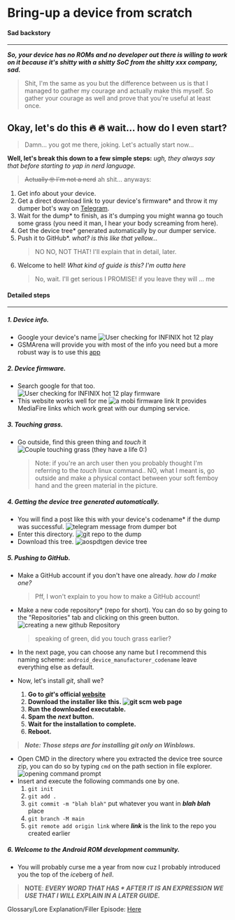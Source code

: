 # Bring-up a device from scratch

#### Sad backstory

---

***So, your device has no ROMs and no developer out there is willing to work on it because it's shitty with a shitty SoC from the shitty xxx company, sad.***

> Shit, I'm the same as you but the difference between us is that I managed to gather my courage and actually make this myself. So gather your courage as well and prove that you're useful at least once.

## Okay, let's do this 🔥 🔥 wait... how do I even start?

> Damn... you got me there, joking. Let's actually start now...

**Well, let's break this down to a few simple steps:** *ugh, they always say that before starting to yap in nerd language.*

> ~~Actually 🤓 I'm not a nerd~~ ah shit... anyways:

1. Get info about your device.
2. Get a direct download link to your device's firmware* and throw it my dumper bot's way on [Telegram](https://t.me/OkBuddyGSI).
3. Wait for the dump* to finish, as it's dumping you might wanna go touch some grass (you need it man, I hear your body screaming from here).
4. Get the device tree* generated automatically by our dumper service.
5. Push it to GitHub*. *what? is this like that yellow...*
   > NO NO, NOT THAT! I'll explain that in detail, later.
6. Welcome to hell! *What kind of guide is this? I'm outta here*
   > No, wait. I'll get serious I PROMISE! if you leave they will ... me

#### Detailed steps

---

##### 1. ***Device info.***

* Google your device's name
  ![User checking for INFINIX hot 12 play](https://opendroid-docs-cdn.pugzarecute.com/wiki/imy-bringup/assets/20240813_164030_image.png)
* GSMArena will provide you with most of the info you need but a more robust way is to use this [app](https://play.google.com/store/apps/details?id=ru.andr7e.deviceinfohw&hl=en)

##### 2. ***Device firmware.***

* Search google for that too.
  ![User checking for INFINIX hot 12 play firmware](https://opendroid-docs-cdn.pugzarecute.com/wiki/imy-bringup/assets/20240813_165746_image.png)
* This website works well for me
  ![a mobi firmware link](https://opendroid-docs-cdn.pugzarecute.com/wiki/imy-bringup/assets/20240813_165929_image.png)
  It provides MediaFire links which work great with our dumping service.

##### 3. ***Touching grass.***

* Go outside, find this green thing and *touch* it
  ![Couple touching grass (they have a life 0:)](https://opendroid-docs-cdn.pugzarecute.com/wiki/imy-bringup/assets/has-a-life.jpg)
  > Note: if you're an arch user then you probably thought I'm referring to the *touch* linux command.. NO, what I meant is, go outside and make a physical contact between your soft femboy hand and the green material in the picture.

##### 4. ***Getting the device tree generated automatically.***

* You will find a post like this with your device's codename* if the dump was successful.
  ![telegram message from dumper bot](https://opendroid-docs-cdn.pugzarecute.com/wiki/imy-bringup/assets/20240813_173412_image.png)
* Enter this directory.
  ![git repo to the dump](https://opendroid-docs-cdn.pugzarecute.com/wiki/imy-bringup/assets/20240813_174645_image.png)
* Download this tree.
  ![aospdtgen device tree](https://opendroid-docs-cdn.pugzarecute.com/wiki/imy-bringup/assets/20240813_174808_image.png)

##### 5. ***Pushing to GitHub.***

* Make a GitHub account if you don't have one already. *how do I make one?*
  
  > Pff, I won't explain to you how to make a GitHub account!
* Make a new code repository* (repo for short). You can do so by going to the "Repositories" tab and clicking on this green button.
  ![creating a new github Repository](https://opendroid-docs-cdn.pugzarecute.com/wiki/imy-bringup/assets/20240813_180248_image.png)
  
  > speaking of green, did you touch grass earlier?
* In the next page, you can choose any name but I recommend this naming scheme: `android_device_manufacturer_codename` leave everything else as default.
* Now, let's install *git*, shall we?
  
  1. **Go to *git*'s official [website](https://git-scm.com/)**
  2. **Download the installer like this.
![git scm web page](https://opendroid-docs-cdn.pugzarecute.com/wiki/imy-bringup/assets/20240813_181752_image.png)**
  3. **Run the downloaded executable.**
  4. **Spam the *next* button.**
  5. **Wait for the installation to complete.**
  6. **Reboot.**

> ***Note: Those steps are for installing *git* only on Winblows.***

* Open CMD in the directory where you extracted the device tree source zip, you can do so by typing `cmd` on the path section in file explorer.
  ![opening command prompt](https://opendroid-docs-cdn.pugzarecute.com/wiki/imy-bringup/assets/20240813_183042_image.png)
* Insert and execute the following commands one by one.
  1. `git init`
  2. `git add .`
  3. `git commit -m "blah blah"` put whatever you want in ***blah blah*** place
  4. `git branch -M main`
  5. `git remote add origin link` where ***link*** is the link to the repo you created earlier

##### 6. ***Welcome to the Android ROM development community.***

* You will probably curse me a year from now cuz I probably introduced you the top of the *ice*berg of *hell*.

> **NOTE**: ***EVERY WORD THAT HAS * AFTER IT IS AN EXPRESSION WE USE THAT I WILL EXPLAIN IN A LATER GUIDE.***

Glossary/Lore Explanation/Filler Episode: [Here](./imy-bringup/Lore-Explanation/filler_ep1)
